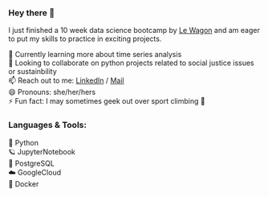 ### Hey there 👋

I just finished a 10 week data science bootcamp by [Le Wagon](https://www.lewagon.com/data-science-course) and am eager to put my skills to practice in exciting projects.  

🌱 Currently learning more about time series analysis  
👯 Looking to collaborate on python projects related to social justice issues or sustainbility  
📫 Reach out to me: [LinkedIn](https://www.linkedin.com/in/sandra-b-hoefer/) / [Mail](mailto:sandra_hoefer@gmx.de)  
😄 Pronouns: she/her/hers  
⚡ Fun fact: I may sometimes geek out over sport climbing 🧗  

### Languages & Tools:
🐍 Python  
🪐 JupyterNotebook  
🐘 PostgreSQL  
☁️ GoogleCloud  
🐳 Docker  

